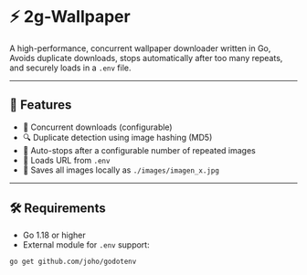 # ⚡ 2g-Wallpaper

A high-performance, concurrent wallpaper downloader written in Go, Avoids duplicate downloads, stops automatically after too many repeats, and securely loads in a `.env` file.

---

## 🚀 Features

- 🔄 Concurrent downloads (configurable)
- 🔍 Duplicate detection using image hashing (MD5)
- 🧠 Auto-stops after a configurable number of repeated images
- 🔐 Loads URL from `.env` 
- 📁 Saves all images locally as `./images/imagen_x.jpg`

---

## 🛠 Requirements

- Go 1.18 or higher
- External module for `.env` support:

```bash
go get github.com/joho/godotenv

